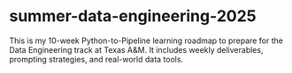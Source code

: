 # summer-data-engineering-2025
This is my 10-week Python-to-Pipeline learning roadmap to prepare for the Data Engineering track at Texas A&M. It includes weekly deliverables, prompting strategies, and real-world data tools.
